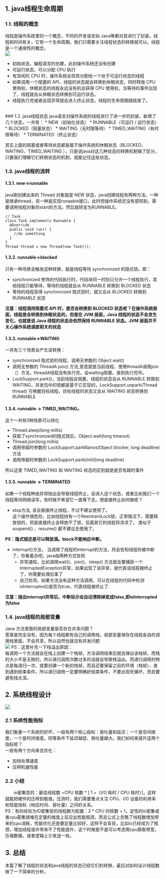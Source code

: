 ## 1. java线程生命周期
### 1.1. 线程的概念
线程是操作系统里的一个概念，不同的开发语言如 Java等都对其进行了封装，线程和时间有关，它有一个生命周期。我们只需要关注线程状态的转换就可以。线程是一个通用性的概念。  
![](通用线程状态.png)  
* 初始状态，编程语言的创建，此刻操作系统还没有创建
* 可运行状态，可以分配 CPU 执行
* 有空闲的 CPU 时，操作系统会将其分配给一个处于可运行状态的线程
* 如果调用一个阻塞的 API，线程的状态就会转换到休眠状态，同时释放 CPU 使用权，休眠状态的线程永远没有机会获得 CPU 使用权，当等待的事件出现了，线程就会从休眠状态转换到可运行状态。
* 线程执行完或者出现异常就会进入终止状态，线程的生命周期就结束了。
<br>
### 1.2. java线程状态
java语言对操作系统的线程进行了进一步的封装，新增了几个状态，一共有：
* NEW（初始化状态）
* RUNNABLE（可运行 / 运行状态）
* BLOCKED（阻塞状态）
* WAITING（无时限等待）
* TIMED_WAITING（有时限等待）
* TERMINATED（终止状态）  
  
其实上面的阻塞或者等待状态都是属于操作系统的休眠状态（BLOCKED、WAITING、TIMED_WAITING ），只是说java对这几种状态的转换机制做了区分，只要我们理解它们转换状态的机制，就能记住这些状态。
### 1.3. java线程的流转  
#### 1.3.1. new->runnable  
java刚创建出来的 Thread 对象就是 NEW 状态，java创建线程有两种方法。一种是继承thread，另一种是实现runaable接口，此时但操作系统还没有感知到，需要调用线程对象的start的方法。然后就转变为RUNNABLE。
```
// Task
class Task implements Runnable {
  @Override
  public void run() {
    //do something
  }
}
Thread thread = new Thread(new Task());
```
#### 1.3.2. runnable->blocked  
只有一种场景会触发这种转换，就是线程等待 synchronized 的隐式锁。即：
* synchronized 修饰的代码执行时，代码块同一时刻只允许一个线程执行，其他线程只能等待，等待的线程就会从 RUNNABLE 转换到 BLOCKED 状态
* 等待的线程获得 synchronized 隐式锁时，就又会从 BLOCKED 转换到 RUNNABLE 状态    

**注意：线程调用阻塞式 API 时，是否会转换到 BLOCKED 状态呢？在操作系统层面，线程是会转换到休眠状态的，但是在 JVM 层面，Java 线程的状态不会发生变化，也就是说 Java 线程的状态会依然保持 RUNNABLE 状态。JVM 层面并不关心操作系统调度相关的状态**
#### 1.3.3. runnable->WAITING
一共有三个场景会产生该转换：  
*  synchronized 隐式锁的线程，调用无参数的 Object.wait() 
* 调用无参数的 ThreadA.join() 方法,意思就是当前线程，使用threadA调用join（）方法，threadA线程没有执行完，会watting阻塞，直到执行完毕。
* LockSupport.park()，当前线程会阻塞，线程的状态会从 RUNNABLE 转换到 WAITING，并发包中的锁都是基于它实现的，LockSupport.unpark(Thread thread) 可唤醒目标线程，目标线程的状态又会从 WAITING 状态转换到 RUNNABLE

#### 1.3.4. runnable -> TIMED_WAITING。  
这个一共有5种场景可以转化
* Thread.sleep(long millis) 
* 获取了synchronized的隐式锁后，Object.wait(long timeout) 
* Thread.join(long millis) 
* 调用带超时参数的 LockSupport.parkNanos(Object blocker, long deadline) 方法
* 调用带超时参数的 LockSupport.parkUntil(long deadline) 
  
所以这里 TIMED_WAITING 和 WAITING 状态的区别就是是否有超时事件

#### 1.3.5. runnable -> TERMINATED
如果一个线程种由异常抛出会导致线程终止，会进入这个状态，或者比如我们一个线程等待网络读写，有时候不希望它一直等下去，想直接终止如何做呢？  
* stop方法, 该会直接终止线程，不过不建议使用了。  
  这个操作很危险，比如线程持有一个ReentrantLock锁，正常情况下，需要释放锁的，但是直接终止会释放不了锁，后面其它的线程将凉凉了。  类似于suspend() 、resume() 都不建议去使用了。  

**PS：隐式锁还是可以释放滴。block不能响应中断。**
* interrupt()方法， 当调用了线程的interrupt的方法，将会告知线程你被中断了，你看着办吧。java由两种方式告知
  * 异常通知，比如调用wait()、join()、sleep() 方法就会要捕获一个InterruptedException异常，如果出现了该异常，就代表该线程被终止了，你需要处理后事了
  * 自己检测，如果方法没有这种方法调用，可以在线程的代码中检测isInterrupted()是否为true，代表线程被终止了.
  
**注意：抛出interrupt异常后，中断标示会自动清除掉变成false,即isInterrupted为false**

### 1.4. java线程的局部变量  
Java 方法里面的局部变量是否存在并发问题？  
答案是完全没有，因为每个线程都有自己的调用栈，局部变量保存在线程各自的调用栈里面，不会共享，所以自然也就没有并发问题  
![](线程调用栈帧.png)
PS：这里补充一下栈溢出原因：  
每调用一个方法就会在栈上创建一个栈帧，方法调用结束后就会弹出该栈帧，而栈的大小不是无限的，所以递归调用次数过多的话就会导致栈溢出。而递归调用的特点是每递归一次，就要创建一个新的栈帧，而且还要保留之前的环境（栈帧），直到遇到结束条件。所以递归调用一定要明确好结束条件，不要出现死循环，而且要避免栈太深。

## 2. 系统线程设计  
![](多线程执行.png)
### 2.1 系统性能指标
我们衡量一个系统的好坏，一般有两个核心指标：吞吐量和延迟；一个是空间维度，一个是时间维度。同等条件下延迟越低、吞吐量越大。我们如何来提升这两个指标呢？  
一般有两个方向来去优化：
* 加快处理速度
* 压榨机器性能
### 2.2 小结
&emsp;&emsp;io密集型的：最佳线程数 =CPU 核数 * [ 1 +（I/O 耗时 / CPU 耗时）]，这样就能把硬件的压榨到极值。压测时，我们需要重点关注 CPU、I/O 设备的利用率和性能指标（响应时间、吞吐量）之间的关系。  
PS：有的经验为IO密集型的线程数为配置：2 * CPU 的核数 + 1，定性的io密集或者cpu密集很难在定量的维度上反应出性能瓶颈，而且公式上忽略了线程数增加带来的cpu消耗，性能优化还是要定量比较好，这样不会盲目，比如io已经成为了瓶颈，增加线程或许带来不了性能提升，这个时候是不是可以考虑用cpu换取带宽，压缩数据，或者逻辑上少发送一些。

## 3. 总结   
本篇了解了线程的状态和java线程的状态已经它们的转换，最后对如何设计线程数做了一下简单的分析。